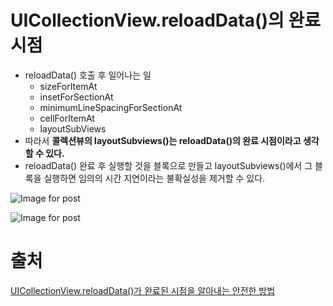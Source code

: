 # UICollectionView.reloadData()의 완료 시점

- reloadData() 호출 후 일어나는 일
  - sizeForItemAt
  - insetForSectionAt
  - minimumLineSpacingForSectionAt
  - cellForItemAt
  - layoutSubViews
- 따라서 **콜렉션뷰의 layoutSubviews()는 reloadData()의 완료 시점이라고 생각할 수 있다.** 
- reloadData() 완료 후 실행할 것을 블록으로 만들고 layoutSubviews()에서 그 블록을 실행하면 임의의 시간 지연이라는 불확실성을 제거할 수 있다.

![Image for post](https://miro.medium.com/max/1824/1*kLbix34uyBvypueJ5DU1DQ.png)



![Image for post](https://miro.medium.com/max/1988/1*S886xnNqHsG4Q4n6t1mFfw.png)



# 출처

[UICollectionView.reloadData()가 완료된 시점을 알아내는 안전한 방법](https://medium.com/@jongwonwoo/uicollectionview-reloaddata-%EA%B0%80-%EC%99%84%EB%A3%8C%EB%90%9C-%EC%8B%9C%EC%A0%90%EC%9D%84-%EC%95%8C%EC%95%84%EB%82%B4%EB%8A%94-%EC%95%88%EC%A0%84%ED%95%9C-%EB%B0%A9%EB%B2%95-fa9bac8d0a89)

